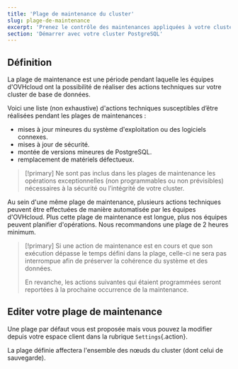```yaml
---
title: 'Plage de maintenance du cluster'
slug: plage-de-maintenance
excerpt: 'Prenez le contrôle des maintenances appliquées à votre cluster'
section: 'Démarrer avec votre cluster PostgreSQL'
---
```


## Définition

La plage de maintenance est une période pendant laquelle les équipes d'OVHcloud ont la possibilité de réaliser des actions techniques sur votre cluster de base de données.

Voici une liste (non exhaustive) d'actions techniques susceptibles d’être réalisées pendant les plages de maintenances :

- mises à jour mineures du système d'exploitation ou des logiciels connexes.
- mises à jour de sécurité.
- montée de versions mineures de PostgreSQL.
- remplacement de matériels défectueux.

> [!primary]
> Ne sont pas inclus dans les plages de maintenance les opérations exceptionnelles (non programmables ou non prévisibles) nécessaires à la sécurité ou l’intégrité de votre cluster.
>

Au sein d'une même plage de maintenance, plusieurs actions techniques peuvent être effectuées de manière automatisée par les équipes d'OVHcloud. Plus cette plage de maintenance est longue, plus nos équipes peuvent planifier d'opérations.
Nous recommandons une plage de 2 heures minimum.

> [!primary]
> Si une action de maintenance est en cours et que son exécution dépasse le temps défini dans la plage, celle-ci ne sera pas interrompue afin de préserver la cohérence du système et des données.
>
> En revanche, les actions suivantes qui étaient programmées seront reportées à la prochaine occurrence de la maintenance.
>

## Editer votre plage de maintenance

Une plage par défaut vous est proposée mais vous pouvez la modifier depuis votre espace client dans la rubrique `Settings`{.action}.

La plage définie affectera l'ensemble des nœuds du cluster (dont celui de sauvegarde).

